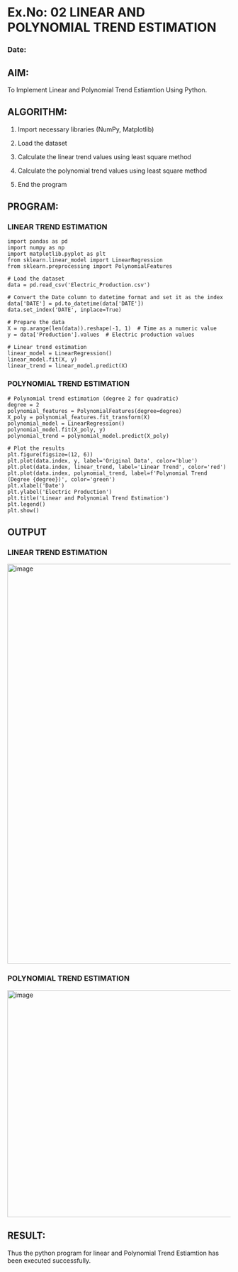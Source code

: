 
# Ex.No: 02 LINEAR AND POLYNOMIAL TREND ESTIMATION

### Date:

## AIM:
To Implement Linear and Polynomial Trend Estiamtion Using Python.

## ALGORITHM:
1. Import necessary libraries (NumPy, Matplotlib)

2. Load the dataset

3. Calculate the linear trend values using least square method

4. Calculate the polynomial trend values using least square method

5. End the program

## PROGRAM:

### LINEAR TREND ESTIMATION
~~~
import pandas as pd
import numpy as np
import matplotlib.pyplot as plt
from sklearn.linear_model import LinearRegression
from sklearn.preprocessing import PolynomialFeatures

# Load the dataset
data = pd.read_csv('Electric_Production.csv')

# Convert the Date column to datetime format and set it as the index
data['DATE'] = pd.to_datetime(data['DATE'])
data.set_index('DATE', inplace=True)

# Prepare the data
X = np.arange(len(data)).reshape(-1, 1)  # Time as a numeric value
y = data['Production'].values  # Electric production values

# Linear trend estimation
linear_model = LinearRegression()
linear_model.fit(X, y)
linear_trend = linear_model.predict(X)

~~~
### POLYNOMIAL TREND ESTIMATION
~~~
# Polynomial trend estimation (degree 2 for quadratic)
degree = 2
polynomial_features = PolynomialFeatures(degree=degree)
X_poly = polynomial_features.fit_transform(X)
polynomial_model = LinearRegression()
polynomial_model.fit(X_poly, y)
polynomial_trend = polynomial_model.predict(X_poly)

# Plot the results
plt.figure(figsize=(12, 6))
plt.plot(data.index, y, label='Original Data', color='blue')
plt.plot(data.index, linear_trend, label='Linear Trend', color='red')
plt.plot(data.index, polynomial_trend, label=f'Polynomial Trend (Degree {degree})', color='green')
plt.xlabel('Date')
plt.ylabel('Electric Production')
plt.title('Linear and Polynomial Trend Estimation')
plt.legend()
plt.show()
~~~
## OUTPUT
### LINEAR TREND ESTIMATION

<img width="900" alt="image" src="https://github.com/user-attachments/assets/75e77c8b-2f81-4ad1-864f-231cb0275d63">




### POLYNOMIAL TREND ESTIMATION

<img width="511" alt="image" src="https://github.com/user-attachments/assets/c898564e-4491-4d73-8062-011b853f7022">

## RESULT:
Thus the python program for linear and Polynomial Trend Estiamtion has been executed successfully.

